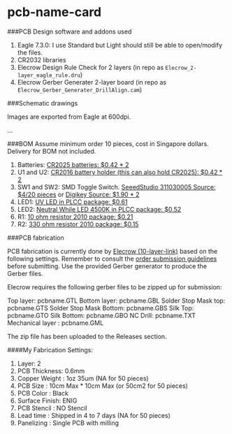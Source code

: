 # pcb-name-card


###PCB Design software and addons used

1. Eagle 7.3.0: I use Standard but Light should still be able to open/modify the files.
2. CR2032 libraries
2. Elecrow Design Rule Check for 2 layers (in repo as `Elecrow_2-layer_eagle_rule.dru`)
3. Elecrow Gerber Generater 2-layer board (in repo as `Elecrow_Gerber_Generater_DrillAlign.cam`)

###Schematic drawings

Images are exported from Eagle at 600dpi.

...

###BOM
Assume minimum order 10 pieces, cost in Singapore dollars. Delivery for BOM not included.

1. Batteries: [CR2025 batteries: $0.42 * 2](http://www.digikey.sg/product-detail/en/0/P188-ND)
2. U1 and U2: [CR2016 battery holder (this can also hold CR2025): $0.42 * 2](http://www.digikey.sg/product-detail/en/0/BAT-HLD-002-SMT-ND) 
3. SW1 and SW2: SMD Toggle Switch. [SeeedStudio 311030005 Source: $4/20 pieces](http://www.seeedstudio.com/depot/index.php?main_page=opl_info&opl_id=219) or [Digikey Source: $1.90 * 2](http://www.digikey.sg/product-detail/en/AYZ0202AGRLC/401-2013-1-ND/1640122) 
4. LED1: [UV LED in PLCC package: $0.61](http://sg.element14.com/vishay-semiconductor/vlmu3100-gs08/led-ultra-violet-3-2mm-x-2-8mm/dp/2252055)
5. LED2: [Neutral While LED 4500K in PLCC package: $0.52](http://sg.element14.com/avago-technologies/asmt-uwb1-nx3e2/led-smd-plcc2-neutral-white-4500k/dp/1895842)
6. R1: [10 ohm resistor 2010 package: $0.21](http://sg.element14.com/yageo-phycomp/rc2010fk-0710rl/resistor-prc111-2010-10r/dp/9235590)
7. R2: [330 ohm resistor 2010 package: $0.15](http://sg.element14.com/welwyn/asc2010-330rft4/resistor-anti-sulphur-2010-330r/dp/2079044)


###PCB fabrication

PCB fabrication is currently done by [Elecrow (10-layer-link)](http://www.elecrow.com/10pcs-2-layer-pcb-p-1175.html) based on the following settings. Remember to consult the [order submission guidelines](http://support.seeedstudio.com/knowledgebase/articles/422482-fusion-pcb-order-submission-guidelines) before submitting. Use the provided Gerber generator to produce the Gerber files.

Elecrow requires the following gerber files to be zipped up for submission:

Top layer:	pcbname.GTL
Bottom layer:	pcbname.GBL
Solder Stop Mask top:	pcbname.GTS
Solder Stop Mask Bottom:	pcbname.GBS
Silk Top:	pcbname.GTO
Silk Bottom:	pcbname.GBO
NC Drill:	pcbname.TXT
Mechanical layer :	pcbname.GML

The zip file has been uploaded to the Releases section.

####My Fabrication Settings: 

1. Layer: 2
2. PCB Thickness: 0.6mm
3. Copper Weight : 1oz 35um (NA for 50 pieces)
4. PCB Size : 10cm Max * 10cm Max (or 50cm2 for 50 pieces)
5. PCB Color : Black
6. Surface Finish: ENIG
7. PCB Stencil : NO Stencil
8. Lead time : Shipped in 4 to 7 days (NA for 50 pieces)
9. Panelizing : Single PCB with milling
